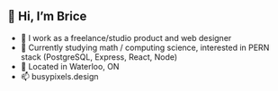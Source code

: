 ## 👋 Hi, I’m Brice

- 👀 I work as a freelance/studio product and web designer
- 🌱 Currently studying math / computing science, interested in PERN stack (PostgreSQL, Express, React, Node)
- 💬 Located in Waterloo, ON
- 📫 busypixels.design

